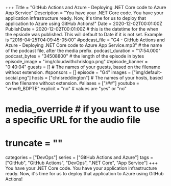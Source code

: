 +++
Title = "GitHub Actions and Azure - Deploying .NET Core code to Azure App Service"
Description = "You have your .NET Core code. You have your application infrastructure ready. Now, it's time for us to deploy that application to Azure using GitHub Actions!"
Date = 2020-12-02T00:01:00Z
PublishDate = 2020-12-02T00:01:00Z # this is the datetime for the when the epsiode was published. This will default to Date if it is not set. Example is "2016-04-25T04:09:45-05:00"
#podcast_file = "G4 - GitHub Actions and Azure - Deploying .NET Core code to Azure App Service.mp3" # the name of the podcast file, after the media prefix.
podcast_duration = "17:54.000"
podcast_bytes = "34508800" # the length of the episode in bytes
episode_image = "img/cloudwithchrislogo.png"
#episode_banner = "0:40:04"
guests = [] # The names of your guests, based on the filename without extension.
#sponsors = []
episode = "G4"
images = ["img/default-social.png"]
hosts = ["chrisreddington"] # The names of your hosts, based on the filename without extension.
#aliases = ["/##"]
youtube = "vmvr9_BDPTE"
explicit = "no" # values are "yes" or "no"
# media_override # if you want to use a specific URL for the audio file
# truncate = ""
categories = ["DevOps"]
series = ["GitHub Actions and Azure"]
tags = ["GitHub", "GitHub Actions", "DevOps", ".NET Core", "App Service"]
+++
You have your .NET Core code. You have your application infrastructure ready. Now, it's time for us to deploy that application to Azure using GitHub Actions!